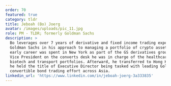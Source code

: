 ```yaml
---
order: 70
featured: true
category: tldr
title: Jeboah (Bo) Joerg
avatar: /images/uploads/pic_11.jpg
role: PM - TLDR; formerly Goldman Sachs
description: >
  Bo leverages over 7 years of derivative and fixed income trading experience at
  Goldman Sachs in his approach to managing a portfolio of crypto assets. Bo's
  early career was spent in New York as part of the GS derivatives group. As a
  Vice President on the converts desk he was in charge of the healthcare,
  biotech and transport portfolios. Afterward, he transferred to Hong Kong where
  he held the title of Executive Director being tasked with leading Goldman's
  convertible bond trading effort across Asia.
linkedin_url: 'https://www.linkedin.com/in/jeboah-joerg-3a333835'
---
```

